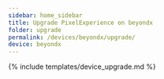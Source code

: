 ```yaml
---
sidebar: home_sidebar
title: Upgrade PixelExperience on beyondx
folder: upgrade
permalink: /devices/beyondx/upgrade/
device: beyondx
---
```

{% include templates/device_upgrade.md %}
